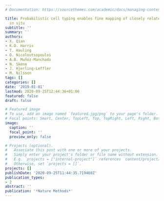 ```yaml
---
# Documentation: https://sourcethemes.com/academic/docs/managing-content/

title: Probabilistic cell typing enables fine mapping of closely related cell types
  in situ
subtitle: ''
summary: ''
authors:
- X. Qian
- K.D. Harris
- T. Hauling
- D. Nicoloutsopoulos
- A.B. Muñoz-Manchado
- N. Skene
- J. Hjerling-Leffler
- M. Nilsson
tags: []
categories: []
date: '2019-01-01'
lastmod: 2020-09-25T12:44:36+01:00
featured: false
draft: false

# Featured image
# To use, add an image named `featured.jpg/png` to your page's folder.
# Focal points: Smart, Center, TopLeft, Top, TopRight, Left, Right, BottomLeft, Bottom, BottomRight.
image:
  caption: ''
  focal_point: ''
  preview_only: false

# Projects (optional).
#   Associate this post with one or more of your projects.
#   Simply enter your project's folder or file name without extension.
#   E.g. `projects = ["internal-project"]` references `content/project/deep-learning/index.md`.
#   Otherwise, set `projects = []`.
projects: []
publishDate: '2020-09-25T11:44:35.719460Z'
publication_types:
- 2
abstract: ''
publication: '*Nature Methods*'
---
```

